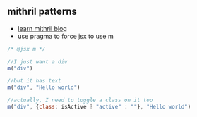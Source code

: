 ## mithril patterns

- [learn mithril blog](http://lhorie.github.io/mithril-blog/index.html)
- use pragma to force jsx to use m

```javascript
/* @jsx m */
```

```javascript
//I just want a div
m("div")

//but it has text
m("div", "Hello world")

//actually, I need to toggle a class on it too
m("div", {class: isActive ? "active" : ""}, "Hello world")
```

